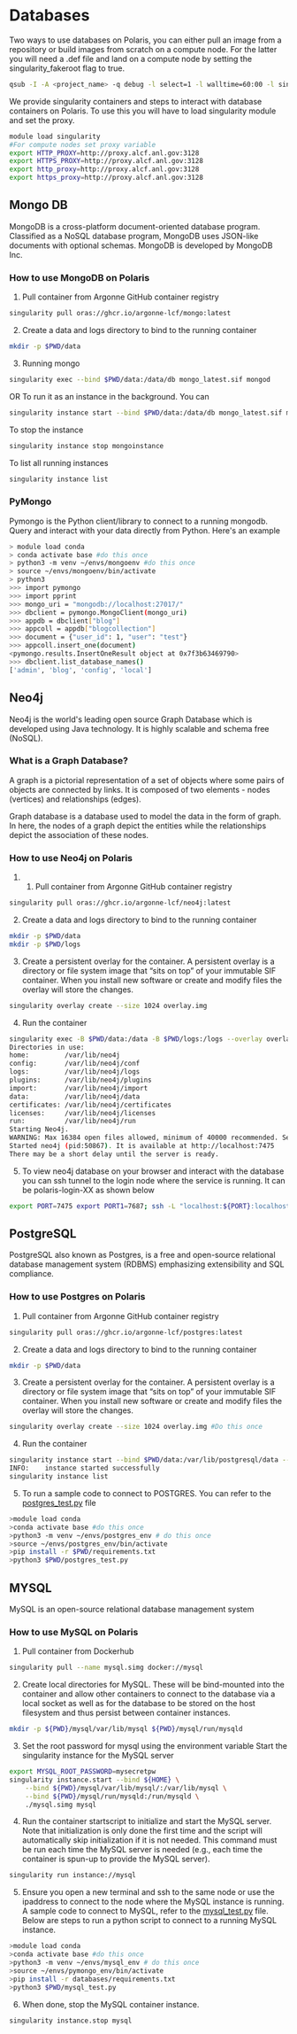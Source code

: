 # Databases

Two ways to use databases on Polaris, you can either pull an image from a repository or build images from scratch on a compute node.
For the latter you will need a .def file and land on a compute node by setting the singularity_fakeroot flag to true.

```bash
qsub -I -A <project_name> -q debug -l select=1 -l walltime=60:00 -l singularity_fakeroot=true -l filesystems=home:eagle:grand
```

We provide singularity containers and steps to interact with database containers on Polaris. To use this you will have to load singularity module and set the proxy.
```bash
module load singularity
#For compute nodes set proxy variable
export HTTP_PROXY=http://proxy.alcf.anl.gov:3128
export HTTPS_PROXY=http://proxy.alcf.anl.gov:3128
export http_proxy=http://proxy.alcf.anl.gov:3128
export https_proxy=http://proxy.alcf.anl.gov:3128
```

## Mongo DB
MongoDB is a cross-platform document-oriented database program. Classified as a NoSQL database program, MongoDB uses JSON-like documents with optional schemas. MongoDB is developed by MongoDB Inc.

### How to use MongoDB on Polaris
1. Pull container from Argonne GitHub container registry
```bash
singularity pull oras://ghcr.io/argonne-lcf/mongo:latest
```

2. Create a data and logs directory to bind to the running container
```bash
mkdir -p $PWD/data
```

3. Running mongo
```bash
singularity exec --bind $PWD/data:/data/db mongo_latest.sif mongod
```
OR
To run it as an instance in the background. You can
```bash
singularity instance start --bind $PWD/data:/data/db mongo_latest.sif mongoinstance
```

To stop the instance
```bash
singularity instance stop mongoinstance
```

To list all running instances
```bash
singularity instance list
```

### PyMongo
Pymongo is the Python client/library to connect to a running mongodb. Query and interact with your data directly from Python. Here's an example

```bash
> module load conda
> conda activate base #do this once
> python3 -m venv ~/envs/mongoenv #do this once
> source ~/envs/mongoenv/bin/activate
> python3
>>> import pymongo 
>>> import pprint
>>> mongo_uri = "mongodb://localhost:27017/" 
>>> dbclient = pymongo.MongoClient(mongo_uri)
>>> appdb = dbclient["blog"]
>>> appcoll = appdb["blogcollection"]
>>> document = {"user_id": 1, "user": "test"}
>>> appcoll.insert_one(document)
<pymongo.results.InsertOneResult object at 0x7f3b63469790>
>>> dbclient.list_database_names()
['admin', 'blog', 'config', 'local']
```

## Neo4j
Neo4j is the world's leading open source Graph Database which is developed using Java technology. It is highly scalable and schema free (NoSQL).

### What is a Graph Database?
A graph is a pictorial representation of a set of objects where some pairs of objects are connected by links. It is composed of two elements - nodes (vertices) and relationships (edges).

Graph database is a database used to model the data in the form of graph. In here, the nodes of a graph depict the entities while the relationships depict the association of these nodes.

### How to use Neo4j on Polaris
1. 1. Pull container from Argonne GitHub container registry
```bash
singularity pull oras://ghcr.io/argonne-lcf/neo4j:latest
```

2. Create a data and logs directory to bind to the running container
```bash
mkdir -p $PWD/data
mkdir -p $PWD/logs
```

3. Create a persistent overlay for the container. A persistent overlay is a directory or file system image that “sits on top” of your immutable SIF container. When you install new software or create and modify files the overlay will store the changes.
```bash
singularity overlay create --size 1024 overlay.img
```

4. Run the container
```bash
singularity exec -B $PWD/data:/data -B $PWD/logs:/logs --overlay overlay.img neo4j_latest.sif neo4j start
Directories in use:
home:         /var/lib/neo4j
config:       /var/lib/neo4j/conf
logs:         /var/lib/neo4j/logs
plugins:      /var/lib/neo4j/plugins
import:       /var/lib/neo4j/import
data:         /var/lib/neo4j/data
certificates: /var/lib/neo4j/certificates
licenses:     /var/lib/neo4j/licenses
run:          /var/lib/neo4j/run
Starting Neo4j.
WARNING: Max 16384 open files allowed, minimum of 40000 recommended. See the Neo4j manual.
Started neo4j (pid:50867). It is available at http://localhost:7475
There may be a short delay until the server is ready.
```
5. To view neo4j database on your browser and interact with the database you can ssh tunnel to the login node where the service is running. It can be polaris-login-XX as shown below

```bash
export PORT=7475 export PORT1=7687; ssh -L "localhost:${PORT}:localhost:${PORT}" -L "localhost:${PORT1}:localhost:${PORT1}" <username>@<polaris-login-01>.alcf.anl.gov
```

## PostgreSQL
PostgreSQL also known as Postgres, is a free and open-source relational database management system (RDBMS) emphasizing extensibility and SQL compliance.

### How to use Postgres on Polaris
1. Pull container from Argonne GitHub container registry
```bash
singularity pull oras://ghcr.io/argonne-lcf/postgres:latest
```

2. Create a data and logs directory to bind to the running container
```bash
mkdir -p $PWD/data
```

3. Create a persistent overlay for the container. A persistent overlay is a directory or file system image that “sits on top” of your immutable SIF container. When you install new software or create and modify files the overlay will store the changes.
```bash
singularity overlay create --size 1024 overlay.img #Do this once
```

4. Run the container
```bash
singularity instance start --bind $PWD/data:/var/lib/postgresql/data --overlay overlay.img postgres_latest.sif postgres
INFO:    instance started successfully
singularity instance list
```

5. To run a sample code to connect to POSTGRES. You can refer to the [postgres_test.py](postgres/postgres_test.py) file
```bash
>module load conda
>conda activate base #do this once
>python3 -m venv ~/envs/postgres_env # do this once
>source ~/envs/postgres_env/bin/activate
>pip install -r $PWD/requirements.txt
>python3 $PWD/postgres_test.py
```
## MYSQL
MySQL is an open-source relational database management system

### How to use MySQL on Polaris
1. Pull container from Dockerhub
```bash
singularity pull --name mysql.simg docker://mysql
```

2. Create local directories for MySQL. These will be bind-mounted into the container and allow other containers to connect to the database via a local socket as well as for the database to be stored on the host filesystem and thus persist between container instances.

```bash
mkdir -p ${PWD}/mysql/var/lib/mysql ${PWD}/mysql/run/mysqld
```

3. Set the root password for mysql using the environment variable Start the singularity instance for the MySQL server

```bash
export MYSQL_ROOT_PASSWORD=mysecretpw
singularity instance.start --bind ${HOME} \
    --bind ${PWD}/mysql/var/lib/mysql/:/var/lib/mysql \
    --bind ${PWD}/mysql/run/mysqld:/run/mysqld \
    ./mysql.simg mysql
```

4. Run the container startscript to initialize and start the MySQL server. Note that initialization is only done the first time and the script will automatically skip initialization if it is not needed. This command must be run each time the MySQL server is needed (e.g., each time the container is spun-up to provide the MySQL server).

```bash
singularity run instance://mysql
```

5. Ensure you open a new terminal and ssh to the same node or use the ipaddress to connect to the node where the MySQL instance is running. A sample code to connect to MySQL, refer to the [mysql_test.py](mysql/mysql_test.py) file. Below are steps to run a python script to connect to a running MySQL instance. 
```bash
>module load conda
>conda activate base #do this once
>python3 -m venv ~/envs/mysql_env # do this once
>source ~/envs/pymongo_env/bin/activate
>pip install -r databases/requirements.txt
>python3 $PWD/mysql_test.py
```

6. When done, stop the MySQL container instance.

```bash
singularity instance.stop mysql
```

